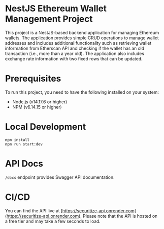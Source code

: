 # NestJS Ethereum Wallet Management Project

This project is a NestJS-based backend application for managing Ethereum wallets. The application provides simple CRUD operations to manage wallet addresses and includes additional functionality such as retrieving wallet information from Etherscan API and checking if the wallet has an old transaction (i.e., more than a year old). The application also includes exchange rate information with two fixed rows that can be updated.

# Prerequisites

To run this project, you need to have the following installed on your system:

- Node.js (v14.17.6 or higher)
- NPM (v6.14.15 or higher)

# Local Development

```
npm install
npm run start:dev
```

# API Docs

`/docs` endpoint provides Swagger API documentation.

# CI/CD

You can find the API live at [https://securitize-api.onrender.com](https://securitize-api.onrender.com). Please note that the API is hosted on a free tier and may take a few seconds to load.
